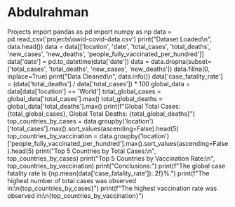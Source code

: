 # Abdulrahman
Projects 
import pandas as pd
import numpy as np
data = pd.read_csv('projects\owid-covid-data.csv')
print("Dataset Loaded\n", data.head())
data = data[['location', 'date', 'total_cases', 'total_deaths', 'new_cases', 'new_deaths', 'people_fully_vaccinated_per_hundred']]
data['date'] = pd.to_datetime(data['date'])
data = data.dropna(subset=['total_cases', 'total_deaths', 'new_cases', 'new_deaths'])
data.fillna(0, inplace=True)
print("Data Cleaned\n", data.info())
data['case_fatality_rate'] = (data['total_deaths'] / data['total_cases']) * 100
global_data = data[data['location'] == 'World']
total_global_cases = global_data['total_cases'].max()
total_global_deaths = global_data['total_deaths'].max()
print(f"Global Total Cases: {total_global_cases}, Global Total Deaths: {total_global_deaths}")
top_countries_by_cases = data.groupby('location')['total_cases'].max().sort_values(ascending=False).head(5)
top_countries_by_vaccination = data.groupby('location')['people_fully_vaccinated_per_hundred'].max().sort_values(ascending=False).head(5)
print("Top 5 Countries by Total Cases:\n", top_countries_by_cases)
print("Top 5 Countries by Vaccination Rate:\n", top_countries_by_vaccination)
print("Conclusions:")
print(f"The global case fatality rate is {np.mean(data['case_fatality_rate']):.2f}%.")
print(f"The highest number of total cases was observed in:\n{top_countries_by_cases}")
print(f"The highest vaccination rate was observed in:\n{top_countries_by_vaccination}")
